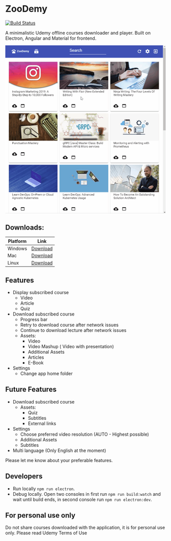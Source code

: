 # ZooDemy

[![Build Status](https://travis-ci.org/alexcibotari/zoodemy.svg?branch=master)](https://travis-ci.org/alexcibotari/zoodemy)

A minimalistic Udemy offline courses downloader and player. Built on Electron, Angular and Material for frontend.

![Video](zoodemy.gif)

## Downloads:

| Platform | Link|
| --- | --- |
| Windows | [Download](https://github.com/alexcibotari/zoodemy/releases/download/0.2.0/ZooDemy.Setup.0.2.0.exe)|
| Mac | [Download](https://github.com/alexcibotari/zoodemy/releases/download/0.2.0/ZooDemy-0.2.0-mac.zip)|
| Linux | [Download](https://github.com/alexcibotari/zoodemy/releases/download/0.2.0/ZooDemy.0.2.0.AppImage)|


## Features

- Display subscribed course
  - Video
  - Article
  - Quiz
- Download subscribed course
  - Progress bar
  - Retry to download course after network issues 
  - Continue to download lecture after network issues
  - Assets:
    - Video
    - Video Mashup ( Video with presentation)
    - Additional Assets
    - Articles
    - E-Book
- Settings
  - Change app home folder

## Future Features

- Download subscribed course
  - Assets:
    - Quiz
    - Subtitles
    - External links
- Settings
  - Choose preferred video resolution (AUTO - Highest possible)
  - Additional Assets
  - Subtitles
- Multi language (Only English at the moment)
  
Please let me know about your preferable features.

## Developers

- Run locally ``npm run electron``.
- Debug locally. Open two consoles in first run ``npm run build:watch`` and wait until build ends, in second console run ``npm run electron:dev``.

## For personal use only
Do not share courses downloaded with the application, it is for personal use only.
Please read Udemy Terms of Use
